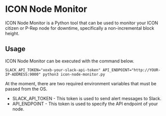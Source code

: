# ICON Node Monitor

ICON Node Monitor is a Python tool that can be used to monitor your ICON citizen or P-Rep node for downtime, specifically a non-incremental block height.

## Usage

ICON Node Monitor can be executed with the command below.

```
SLACK_API_TOKEN="xoxb-your-slack-api-token" API_ENDPOINT="http://YOUR-IP-ADDRESS:9000" python3 icon-node-monitor.py
```

At the moment, there are two required environment variables that must be passed from the OS.
* SLACK_API_TOKEN - This token is used to send alert messages to Slack.
* API_ENDPOINT - This token is used to specify the API endpoint of your node.
